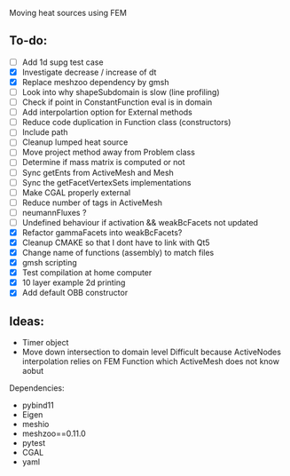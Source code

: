 Moving heat sources using FEM

To-do:
------
- [ ] Add 1d supg test case
- [x] Investigate decrease / increase of dt
- [x] Replace meshzoo dependency by gmsh
- [ ] Look into why shapeSubdomain is slow (line profiling)
- [ ] Check if point in ConstantFunction eval is in domain
- [ ] Add interpolartion option for External methods
- [ ] Reduce code duplication in Function class (constructors)
- [ ] Include path
- [ ] Cleanup lumped heat source
- [ ] Move project method away from Problem class
- [ ] Determine if mass matrix is computed or not
- [ ] Sync getEnts from ActiveMesh and Mesh
- [ ] Sync the getFacetVertexSets implementations
- [ ] Make CGAL properly external
- [ ] Reduce number of tags in ActiveMesh
- [ ] neumannFluxes ?
- [ ] Undefined behaviour if activation && weakBcFacets not updated
- [x] Refactor gammaFacets into weakBcFacets?
- [x] Cleanup CMAKE so that I dont have to link with Qt5
- [x] Change name of functions (assembly) to match files
- [x] gmsh scripting
- [x] Test compilation at home computer
- [x] 10 layer example 2d printing
- [x] Add default OBB constructor

Ideas:
------
- Timer object
- Move down intersection to domain level
Difficult because ActiveNodes interpolation relies on
FEM Function which ActiveMesh does not know aobut

Dependencies:

- pybind11
- Eigen
- meshio
- meshzoo==0.11.0
- pytest
- CGAL
- yaml
